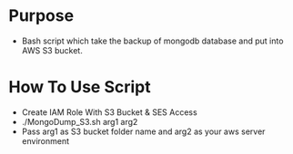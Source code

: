 # Purpose
- Bash script which take the backup of mongodb database and put into AWS S3 bucket.

# How To Use Script
- Create IAM Role With S3 Bucket & SES Access
- ./MongoDump_S3.sh arg1 arg2
- Pass arg1 as S3 bucket folder name and arg2 as your aws server environment
